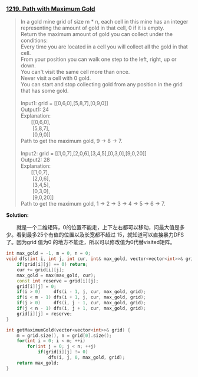 ### [1219. Path with Maximum Gold](https://leetcode.com/problems/path-with-maximum-gold/description/)

> In a gold mine grid of size m * n, each cell in this mine has an integer representing the amount of gold in that cell, 0 if it is empty.\
> Return the maximum amount of gold you can collect under the conditions:\
> Every time you are located in a cell you will collect all the gold in that cell.\
> From your position you can walk one step to the left, right, up or down.\
> You can't visit the same cell more than once.\
> Never visit a cell with 0 gold.\
> You can start and stop collecting gold from any position in the grid that has some gold.\
> \
> Input1: grid = [[0,6,0],[5,8,7],[0,9,0]]\
> Output1: 24\
> Explanation:\
> &emsp;&emsp;[[0,6,0],\
> &emsp;&emsp; [5,8,7],\
> &emsp;&emsp; [0,9,0]]\
> Path to get the maximum gold, 9 -> 8 -> 7.\
> \
> Input2: grid = [[1,0,7],[2,0,6],[3,4,5],[0,3,0],[9,0,20]]\
> Output2: 28\
> Explanation:\
> &emsp;&emsp;[[1,0,7],\
> &emsp;&emsp; [2,0,6],\
> &emsp;&emsp; [3,4,5],\
> &emsp;&emsp; [0,3,0],\
> &emsp;&emsp; [9,0,20]]\
> Path to get the maximum gold, 1 -> 2 -> 3 -> 4 -> 5 -> 6 -> 7.

**Solution:**

&emsp;&emsp;就是一个二维矩阵，0的位置不能走，上下左右都可以移动，问最大值是多少。看到最多25个有值的位置以及长宽都不超过 15，就知道可以直接暴力DFS了。因为grid 值为0 的地方不能走，所以可以修改值为0代替visited矩阵。
```cpp
int max_gold = -1, m = 0, n = 0;
void dfs(int i, int j, int cur, int& max_gold, vector<vector<int>>& grid) {
    if(grid[i][j] == 0) return;
    cur += grid[i][j];
    max_gold = max(max_gold, cur);
    const int reserve = grid[i][j];
    grid[i][j] = 0;
    if(i > 0)     dfs(i - 1, j, cur, max_gold, grid);
    if(i < m - 1) dfs(i + 1, j, cur, max_gold, grid);
    if(j > 0)     dfs(i, j - 1, cur, max_gold, grid);
    if(j < n - 1) dfs(i, j + 1, cur, max_gold, grid);
    grid[i][j] = reserve;
}

int getMaximumGold(vector<vector<int>>& grid) {
    m = grid.size(), n = grid[0].size();
    for(int i = 0; i < m; ++i)
        for(int j = 0; j < n; ++j)
            if(grid[i][j] != 0)
                dfs(i, j, 0, max_gold, grid);
    return max_gold;
}
```
